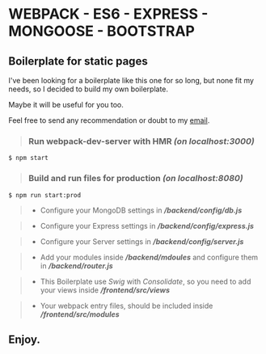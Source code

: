 # WEBPACK - ES6 - EXPRESS - MONGOOSE - BOOTSTRAP
## Boilerplate for static pages

I've been looking for a boilerplate like this one for so long, but none fit my needs, so I decided to build my own boilerplate. 

Maybe it will be useful for you too.

Feel free to send any recommendation or doubt to my [email](mailto:lgbartroli@gmail.com).

>### Run webpack-dev-server with HMR ***(on localhost:3000)***
```
$ npm start
```

>### Build and run files for production ***(on localhost:8080)***
```
$ npm run start:prod
```

>+ Configure your MongoDB settings in ***/backend/config/db.js***

>+ Configure your Express settings in ***/backend/config/express.js***

>+ Configure your Server settings in ***/backend/config/server.js***

>+ Add your modules inside ***/backend/mdoules*** and configure them in ***/backend/router.js***

>+ This Boilerplate use *Swig* with *Consolidate*, so you need to add your views inside ***/frontend/src/views***

>+ Your webpack entry files, should be included inside ***/frontend/src/modules***

## Enjoy.
